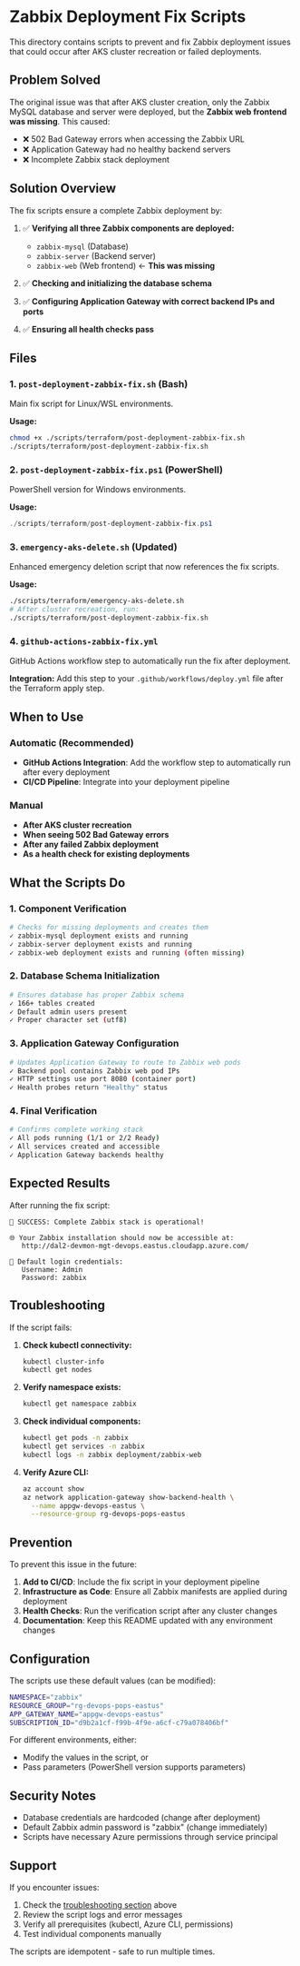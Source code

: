 # Zabbix Deployment Fix Scripts

This directory contains scripts to prevent and fix Zabbix deployment issues that could occur after AKS cluster recreation or failed deployments.

## Problem Solved

The original issue was that after AKS cluster creation, only the Zabbix MySQL database and server were deployed, but the **Zabbix web frontend was missing**. This caused:

- ❌ 502 Bad Gateway errors when accessing the Zabbix URL
- ❌ Application Gateway had no healthy backend servers
- ❌ Incomplete Zabbix stack deployment

## Solution Overview

The fix scripts ensure a complete Zabbix deployment by:

1. ✅ **Verifying all three Zabbix components are deployed:**
   - `zabbix-mysql` (Database)
   - `zabbix-server` (Backend server)
   - `zabbix-web` (Web frontend) ← **This was missing**

2. ✅ **Checking and initializing the database schema**
3. ✅ **Configuring Application Gateway with correct backend IPs and ports**
4. ✅ **Ensuring all health checks pass**

## Files

### 1. `post-deployment-zabbix-fix.sh` (Bash)
Main fix script for Linux/WSL environments.

**Usage:**
```bash
chmod +x ./scripts/terraform/post-deployment-zabbix-fix.sh
./scripts/terraform/post-deployment-zabbix-fix.sh
```

### 2. `post-deployment-zabbix-fix.ps1` (PowerShell)
PowerShell version for Windows environments.

**Usage:**
```powershell
./scripts/terraform/post-deployment-zabbix-fix.ps1
```

### 3. `emergency-aks-delete.sh` (Updated)
Enhanced emergency deletion script that now references the fix scripts.

**Usage:**
```bash
./scripts/terraform/emergency-aks-delete.sh
# After cluster recreation, run:
./scripts/terraform/post-deployment-zabbix-fix.sh
```

### 4. `github-actions-zabbix-fix.yml`
GitHub Actions workflow step to automatically run the fix after deployment.

**Integration:** Add this step to your `.github/workflows/deploy.yml` file after the Terraform apply step.

## When to Use

### Automatic (Recommended)
- **GitHub Actions Integration**: Add the workflow step to automatically run after every deployment
- **CI/CD Pipeline**: Integrate into your deployment pipeline

### Manual
- **After AKS cluster recreation**
- **When seeing 502 Bad Gateway errors**
- **After any failed Zabbix deployment**
- **As a health check for existing deployments**

## What the Scripts Do

### 1. Component Verification
```bash
# Checks for missing deployments and creates them
✓ zabbix-mysql deployment exists and running
✓ zabbix-server deployment exists and running  
✓ zabbix-web deployment exists and running (often missing)
```

### 2. Database Schema Initialization
```bash
# Ensures database has proper Zabbix schema
✓ 166+ tables created
✓ Default admin users present
✓ Proper character set (utf8)
```

### 3. Application Gateway Configuration
```bash
# Updates Application Gateway to route to Zabbix web pods
✓ Backend pool contains Zabbix web pod IPs
✓ HTTP settings use port 8080 (container port)
✓ Health probes return "Healthy" status
```

### 4. Final Verification
```bash
# Confirms complete working stack
✓ All pods running (1/1 or 2/2 Ready)
✓ All services created and accessible
✓ Application Gateway backends healthy
```

## Expected Results

After running the fix script:

```
🎉 SUCCESS: Complete Zabbix stack is operational!

🌐 Your Zabbix installation should now be accessible at:
   http://dal2-devmon-mgt-devops.eastus.cloudapp.azure.com/

📝 Default login credentials:
   Username: Admin
   Password: zabbix
```

## Troubleshooting

If the script fails:

1. **Check kubectl connectivity:**
   ```bash
   kubectl cluster-info
   kubectl get nodes
   ```

2. **Verify namespace exists:**
   ```bash
   kubectl get namespace zabbix
   ```

3. **Check individual components:**
   ```bash
   kubectl get pods -n zabbix
   kubectl get services -n zabbix
   kubectl logs -n zabbix deployment/zabbix-web
   ```

4. **Verify Azure CLI:**
   ```bash
   az account show
   az network application-gateway show-backend-health \
     --name appgw-devops-eastus \
     --resource-group rg-devops-pops-eastus
   ```

## Prevention

To prevent this issue in the future:

1. **Add to CI/CD**: Include the fix script in your deployment pipeline
2. **Infrastructure as Code**: Ensure all Zabbix manifests are applied during deployment
3. **Health Checks**: Run the verification script after any cluster changes
4. **Documentation**: Keep this README updated with any environment changes

## Configuration

The scripts use these default values (can be modified):

```bash
NAMESPACE="zabbix"
RESOURCE_GROUP="rg-devops-pops-eastus"
APP_GATEWAY_NAME="appgw-devops-eastus"
SUBSCRIPTION_ID="d9b2a1cf-f99b-4f9e-a6cf-c79a078406bf"
```

For different environments, either:
- Modify the values in the script, or
- Pass parameters (PowerShell version supports parameters)

## Security Notes

- Database credentials are hardcoded (change after deployment)
- Default Zabbix admin password is "zabbix" (change immediately)
- Scripts have necessary Azure permissions through service principal

## Support

If you encounter issues:

1. Check the [troubleshooting section](#troubleshooting) above
2. Review the script logs and error messages
3. Verify all prerequisites (kubectl, Azure CLI, permissions)
4. Test individual components manually

The scripts are idempotent - safe to run multiple times.
